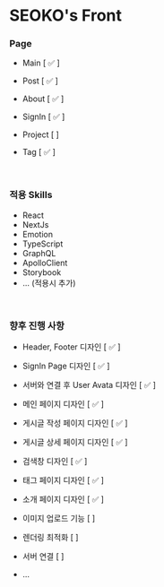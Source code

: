 # SEOKO's Front

### **Page**

- Main [ ✅ ]

- Post [ ✅ ]

- About [ ✅ ]

- SignIn [ ✅ ]

- Project [ ]

- Tag [ ✅ ]

<br />

### **적용 Skills**

- React
- NextJs
- Emotion
- TypeScript
- GraphQL
- ApolloClient
- Storybook
- ... (적용시 추가)

<br />

### **향후 진행 사항**

- Header, Footer 디자인 [ ✅ ]

- SignIn Page 디자인 [ ✅ ]

- 서버와 연결 후 User Avata 디자인 [ ✅ ]

- 메인 페이지 디자인 [ ✅ ]

- 게시글 작성 페이지 디자인 [ ✅ ]

- 게시글 상세 페이지 디자인 [ ✅ ]

- 검색창 디자인 [ ✅ ]

- 태그 페이지 디자인 [ ✅ ]

- 소개 페이지 디자인 [ ✅ ]

- 이미지 업로드 기능 [ ]

- 렌더링 최적화 [ ]

- 서버 연결 [ ]

- ...
